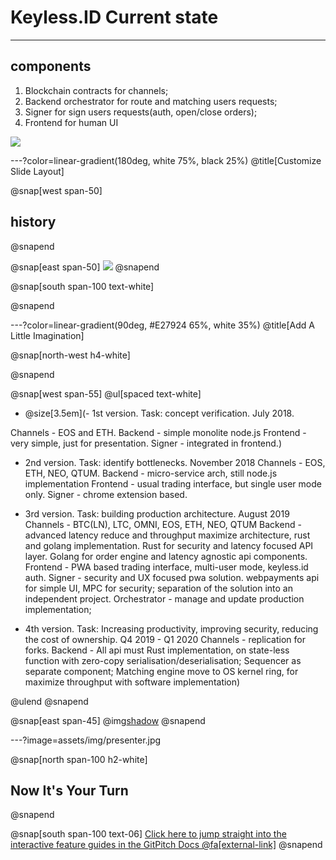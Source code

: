 # Keyless.ID Current state

---

## components
1. Blockchain contracts for channels;
2. Backend orchestrator for route and matching users requests;
3. Signer for sign users requests(auth, open/close orders);
4. Frontend for human UI

![](assets/img/presentation.png)

---?color=linear-gradient(180deg, white 75%, black 25%)
@title[Customize Slide Layout]

@snap[west span-50]
## history
@snapend

@snap[east span-50]
![](assets/img/presentation.png)
@snapend

@snap[south span-100 text-white]

@snapend

---?color=linear-gradient(90deg, #E27924 65%, white 35%)
@title[Add A Little Imagination]

@snap[north-west h4-white]

@snapend

@snap[west span-55]
@ul[spaced text-white]



    
    
    
* @size[3.5em](- 1st version. Task: concept verification. July 2018.

Channels - EOS and ETH.
Backend - simple monolite node.js 
Frontend - very simple, just for presentation.
Signer - integrated in frontend.)

- 2nd version. Task: identify bottlenecks. November 2018
Channels - EOS, ETH, NEO, QTUM.
Backend - micro-service arch, still node.js implementation
Frontend - usual trading interface, but single user mode only.
Signer - chrome extension based.
- 3rd version. Task: building production architecture. August 2019
Channels - BTC(LN), LTC, OMNI, EOS, ETH, NEO, QTUM 
Backend - advanced latency reduce and throughput maximize architecture, rust and golang implementation. Rust for security and latency focused API layer. Golang for order engine and latency agnostic api components.
Frontend - PWA based trading interface, multi-user mode, keyless.id auth.
Signer - security and UX focused pwa solution. webpayments api for simple UI, MPC for security; separation of the solution into an independent project.
Orchestrator - manage and update production implementation; 

- 4th version. Task: Increasing productivity, improving security, reducing the cost of ownership. Q4 2019 - Q1 2020
Channels - replication for forks.
Backend - All api must Rust implementation, on state-less function with zero-copy serialisation/deserialisation; Sequencer as separate component; Matching engine move to OS kernel ring, for maximize throughput with software implementation)



@ulend
@snapend

@snap[east span-45]
@img[shadow](assets/img/conference.png)
@snapend

---?image=assets/img/presenter.jpg

@snap[north span-100 h2-white]
## Now It's Your Turn
@snapend

@snap[south span-100 text-06]
[Click here to jump straight into the interactive feature guides in the GitPitch Docs @fa[external-link]](https://gitpitch.com/docs/getting-started/tutorial/)
@snapend
